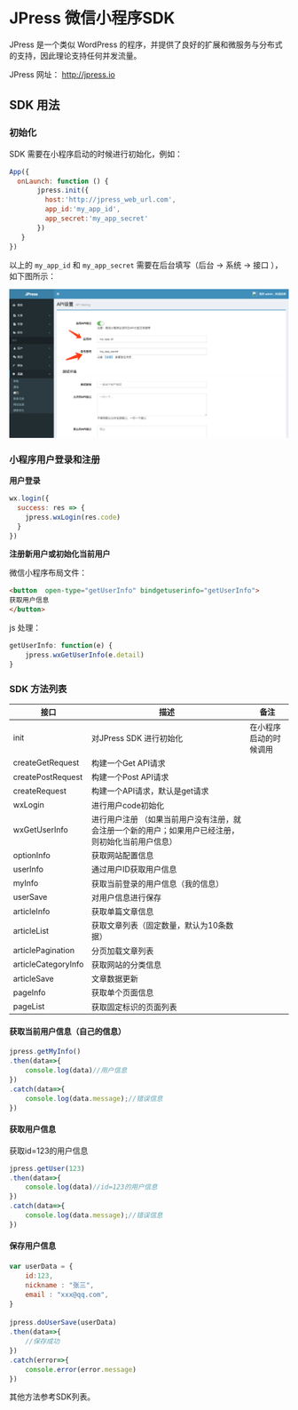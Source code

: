 # JPress 微信小程序SDK

JPress 是一个类似 WordPress 的程序，并提供了良好的扩展和微服务与分布式的支持，因此理论支持任何并发流量。

JPress 网址： http://jpress.io 


## SDK 用法

### 初始化

SDK 需要在小程序启动的时候进行初始化，例如：

```js
App({
  onLaunch: function () {
       jpress.init({
         host:'http://jpress_web_url.com',
         app_id:'my_app_id',
         app_secret:'my_app_secret'
       })
   }
})   
```

以上的 `my_app_id` 和 `my_app_secret` 需要在后台填写（后台 -> 系统 -> 接口 ），如下图所示：

![](./doc/imgs/jpress_app_id.png)

### 小程序用户登录和注册

**用户登录**

```js
wx.login({
  success: res => {
    jpress.wxLogin(res.code)
  }
})
```

**注册新用户或初始化当前用户**

微信小程序布局文件：

```html
<button  open-type="getUserInfo" bindgetuserinfo="getUserInfo"> 
获取用户信息 
</button>
```

js 处理：

```js
getUserInfo: function(e) {
    jpress.wxGetUserInfo(e.detail)
}
```

### SDK 方法列表

 

|  接口 | 描述 | 备注 |
| --- | --- | --- |
| init | 对JPress SDK 进行初始化 | 在小程序启动的时候调用  |
| createGetRequest | 构建一个Get API请求 |  |
| createPostRequest | 构建一个Post API请求 |  |
| createRequest | 构建一个API请求，默认是get请求 |  |
| wxLogin | 进行用户code初始化 |  |
| wxGetUserInfo | 进行用户注册 （如果当前用户没有注册，就会注册一个新的用户；如果用户已经注册，则初始化当前用户信息） |  |
| optionInfo | 获取网站配置信息 |  |
| userInfo | 通过用户ID获取用户信息 |  |
| myInfo | 获取当前登录的用户信息（我的信息） |  |
| userSave | 对用户信息进行保存 |  |
| articleInfo | 获取单篇文章信息 |  |
| articleList | 获取文章列表（固定数量，默认为10条数据） |  |
| articlePagination | 分页加载文章列表 |  |
| articleCategoryInfo | 获取网站的分类信息 |  |
| articleSave | 文章数据更新 |  |
| pageInfo | 获取单个页面信息 |  |
| pageList | 获取固定标识的页面列表 |  |



#### 获取当前用户信息（自己的信息）

```js
jpress.getMyInfo()
.then(data=>{
    console.log(data)//用户信息
})
.catch(data=>{
    console.log(data.message);//错误信息
})
```

#### 获取用户信息

获取id=123的用户信息

```js
jpress.getUser(123)
.then(data=>{
    console.log(data)//id=123的用户信息
})
.catch(data=>{
    console.log(data.message);//错误信息
})
```

#### 保存用户信息

```js
var userData = {
    id:123,
    nickname : "张三",
    email : "xxx@qq.com",  
}

jpress.doUserSave(userData)
.then(data=>{
    //保存成功
})
.catch(error=>{
    console.error(error.message)
})
```

其他方法参考SDK列表。




